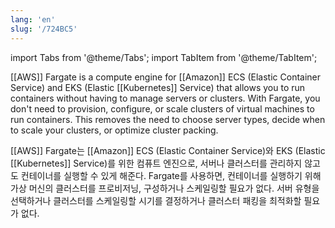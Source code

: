 ```yaml
---
lang: 'en'
slug: '/724BC5'
---
```


import Tabs from '@theme/Tabs';
import TabItem from '@theme/TabItem';

<Tabs groupId='lang' queryString>
<TabItem value='en' label='English 🇺🇸' lang='en-US' default>
<div lang='en-US'>

[[AWS]] Fargate is a compute engine for [[Amazon]] ECS (Elastic Container Service) and EKS (Elastic [[Kubernetes]] Service) that allows you to run containers without having to manage servers or clusters. With Fargate, you don't need to provision, configure, or scale clusters of virtual machines to run containers. This removes the need to choose server types, decide when to scale your clusters, or optimize cluster packing.

</div>
</TabItem>
<TabItem value='ko' label='한국어 🇰🇷' lang='ko-KR'>
<div lang='ko-KR'>

[[AWS]] Fargate는 [[Amazon]] ECS (Elastic Container Service)와 EKS (Elastic [[Kubernetes]] Service)를 위한 컴퓨트 엔진으로, 서버나 클러스터를 관리하지 않고도 컨테이너를 실행할 수 있게 해준다. Fargate를 사용하면, 컨테이너를 실행하기 위해 가상 머신의 클러스터를 프로비저닝, 구성하거나 스케일링할 필요가 없다. 서버 유형을 선택하거나 클러스터를 스케일링할 시기를 결정하거나 클러스터 패킹을 최적화할 필요가 없다.

</div>
</TabItem>
</Tabs>
